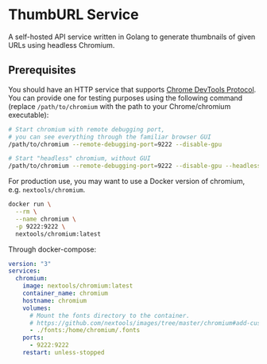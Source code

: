 # ThumbURL Service

A self-hosted API service written in Golang to generate thumbnails of given URLs using headless Chromium.

## Prerequisites

You should have an HTTP service that supports [Chrome DevTools Protocol](https://chromedevtools.github.io/devtools-protocol/). You can provide one for testing purposes using the following command (replace `/path/to/chromium` with the path to your Chrome/chromium executable):

```bash
# Start chromium with remote debugging port,
# you can see everything through the familiar browser GUI
/path/to/chromium --remote-debugging-port=9222 --disable-gpu

# Start "headless" chromium, without GUI
/path/to/chromium --remote-debugging-port=9222 --disable-gpu --headless
```

For production use, you may want to use a Docker version of chromium, e.g. `nextools/chromium`.

```bash
docker run \
  --rm \
  --name chromium \
  -p 9222:9222 \
  nextools/chromium:latest
```

Through docker-compose:

```yaml
version: "3"
services:
  chromium:
    image: nextools/chromium:latest
    container_name: chromium
    hostname: chromium
    volumes:
      # Mount the fonts directory to the container.
      # https://github.com/nextools/images/tree/master/chromium#add-custom-fonts
      - ./fonts:/home/chromium/.fonts
    ports:
      - 9222:9222
    restart: unless-stopped
```
